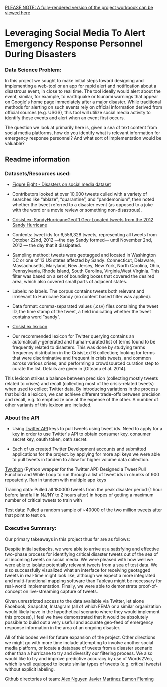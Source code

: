 [PLEASE NOTE: A fully-rendered version of the project workbook can be viewed here](https://nbviewer.jupyter.org/gist/eamonious/1dd3226577714b84db4a7e0387a64baf)


# Leveraging Social Media To Alert Emergency Response Personnel During Disasters

### Data Science Problem:
In this project we sought to make initial steps toward designing and implementing a web-tool or an app for rapid alert and notification about a disastrous event, in close to real time. The tool ideally would alert about the event, similar, for example, to earthquake or tsunami warnings that appear on Google's home page immediately after a major disaster. While traditional methods for alerting on such events rely on official information derived from official sources (e.g. USGS), this tool will utilize social media activity to identify these events and alert when an event first occurs.

The question we look at primarily here is, given a sea of text content from social media platforms, how do you identify what is relevant information for emergency response personnel? And what sort of implementation would be valuable?


##  Readme information
### Datasets/Resources used:
- [Figure Eight - Disasters on social media dataset](https://d1p17r2m4rzlbo.cloudfront.net/wp-content/uploads/2016/03/socialmedia-disaster-tweets-DFE.csv)
- Contributors looked at over 10,000 tweets culled with a variety of searches like “ablaze”, “quarantine”, and “pandemonium”, then noted whether the tweet referred to a disaster event (as opposed to a joke with the word or a movie review or something non-disastrous).

- [CrisisLex: SandyHurricaneGeoT1 Geo-Located tweets from the 2012 Sandy Hurricane](https://crisislex.org/data-collections.html#SandyHurricaneGeoT1)
- Contents: tweet ids for 6,556,328 tweets, representing all tweets from October 22nd, 2012 —the day Sandy formed— until November 2nd, 2012 — the day that it dissipated.
- Sampling method: tweets were geotagged and located in Washington DC or one of 13 US states affected by Sandy: Connecticut, Delaware, Massachusetts, Maryland, New Jersey, New York, North Carolina, Ohio, Pennsylvania, Rhode Island, South Carolina, Virginia,West Virginia. This filter was based on a set of bounding boxes that covered the desired area, which also covered small parts of adjacent states.
- Labels: no labels. The corpus contains tweets both relevant and irrelevant to Hurricane Sandy (no content based filter was applied).
- Data format: comma-separated values (.csv) files containing the tweet ID, the time stamp of the tweet, a field indicating whether the tweet contains word "sandy".

- [CrisisLex lexicon](https://crisislex.org/crisis-lexicon.html)
- Our recommended lexicon for Twitter querying contains an automatically-generated and human-curated list of terms found to be frequently related to disasters. This was done by studying terms frequency distribution in the CrisisLexT6 collection; looking for terms that were discriminative and frequent in crisis tweets, and common across various crises; and performing a crowdsourced curation step to curate the list. Details are given in [Olteanu et al. 2014].

This lexicon strikes a balance between precision (collecting mostly tweets related to crises) and recall (collecting most of the crisis-related tweets) when used to collect Twitter data. By introducing variations in the process that builds a lexicon, we can achieve different trade-offs between precision and recall, e.g. to emphasize one at the expense of the other. A number of other variants of this lexicon are included.

### About the API
- Using [Twitter API](https://developer.twitter.com/en/apply-for-access) keys to pull tweets using tweet ids. Need to apply for a key in order to use Twitter's API to obtain consumer key, consumer secret key, oauth token, oath secret.

- Each of us created Twitter Development accounts and submitted applications for the project.  by applying for more api keys we were able to pull tweets in tandem to allow for higher volume data collection.

[Twython](https://twython.readthedocs.io/en/latest/) (Python wrapper for the Twitter API)
Designed a Tweet Pull Function and While Loop to run through a list of tweet ids in chunks of 900 repeatedly.  Ran in tandem with multiple app keys

Training data:  Pulled all 180000 tweets from the peak disaster period (1 hour before landfall in NJ/NY to 2 hours after) in hopes  of getting a maximum number of critical tweets to train with

Test data:  Pulled a random sample of ~40000 of the two million tweets after that point to test on.

### Executive Summary:

Our primary takeaways in this project thus far are as follows:

Despite initial setbacks, we were able to arrive at a satisfying and effective two-phase process for identifying critical disaster tweets out of the sea of all incoming tweets on social media. We were pleased with how well we were able to isolate potentially relevant tweets from a sea of test data. We also successfully visualized what an interface for receiving geotagged tweets in real-time might look like, although we expect a more integrated and multi-functional mapping software than Tableau might be necessary for real-world implementation. Finally, we were able to demonstrate proof-of-concept on live-streaming capture of tweets. 

Given unrestricted access to the data available via Twitter, let alone Facebook, Snapchat, Instagram (all of which FEMA or a similar organization would likely have in the hypothetical scenario where they would implement this process), I feel we have demonstrated that it would be absolutely possible to build out a very useful and accurate geo-feed of emergency response information in the area of an ongoing disaster.

All of this bodes well for future expansion of the project. Other directions we might go with more time include attempting to involve another social media platform, or locate a database of tweets from a disaster scenario other than a hurricane to try and diversify our filtering process. We also would like to try and improve predictive accuracy by use of Words2Vec, which is well equipped to locate similar types of tweets (e.g. critical tweets) without explicit labeling.

Github directories of team:
[Alex Nguyen](https://github.com/aL1asWIN/) 
[Javier Martinez](https://github.com/eamonious)
[Eamon Fleming]()